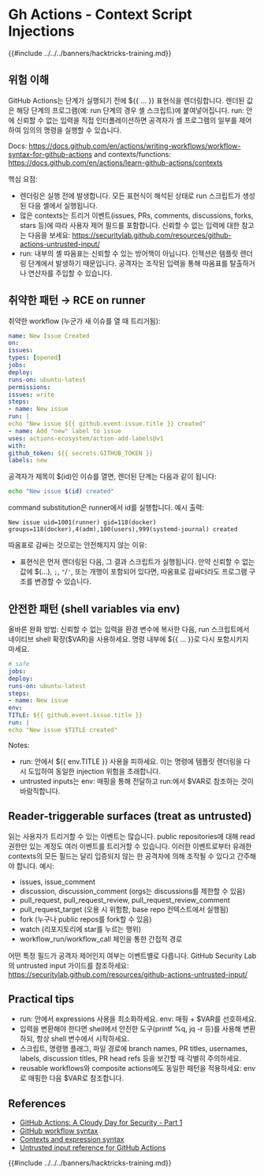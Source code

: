 # Gh Actions - Context Script Injections

{{#include ../../../banners/hacktricks-training.md}}

## 위험 이해

GitHub Actions는 단계가 실행되기 전에 ${{ ... }} 표현식을 렌더링합니다. 렌더된 값은 해당 단계의 프로그램(예: run 단계의 경우 셸 스크립트)에 붙여넣어집니다. run: 안에 신뢰할 수 없는 입력을 직접 인터폴레이션하면 공격자가 셸 프로그램의 일부를 제어하여 임의의 명령을 실행할 수 있습니다.

Docs: https://docs.github.com/en/actions/writing-workflows/workflow-syntax-for-github-actions and contexts/functions: https://docs.github.com/en/actions/learn-github-actions/contexts

핵심 요점:
- 렌더링은 실행 전에 발생합니다. 모든 표현식이 해석된 상태로 run 스크립트가 생성된 다음 셸에서 실행됩니다.
- 많은 contexts는 트리거 이벤트(issues, PRs, comments, discussions, forks, stars 등)에 따라 사용자 제어 필드를 포함합니다. 신뢰할 수 없는 입력에 대한 참고는 다음을 보세요: https://securitylab.github.com/resources/github-actions-untrusted-input/
- run: 내부의 셸 따옴표는 신뢰할 수 있는 방어책이 아닙니다. 인젝션은 템플릿 렌더링 단계에서 발생하기 때문입니다. 공격자는 조작된 입력을 통해 따옴표를 탈출하거나 연산자를 주입할 수 있습니다.

## 취약한 패턴 → RCE on runner

취약한 workflow (누군가 새 이슈를 열 때 트리거됨):
```yaml
name: New Issue Created
on:
issues:
types: [opened]
jobs:
deploy:
runs-on: ubuntu-latest
permissions:
issues: write
steps:
- name: New issue
run: |
echo "New issue ${{ github.event.issue.title }} created"
- name: Add "new" label to issue
uses: actions-ecosystem/action-add-labels@v1
with:
github_token: ${{ secrets.GITHUB_TOKEN }}
labels: new
```
공격자가 제목이 $(id)인 이슈를 열면, 렌더된 단계는 다음과 같이 됩니다:
```sh
echo "New issue $(id) created"
```
command substitution은 runner에서 id를 실행합니다. 예시 출력:
```
New issue uid=1001(runner) gid=118(docker) groups=118(docker),4(adm),100(users),999(systemd-journal) created
```
따옴표로 감싸는 것으로는 안전해지지 않는 이유:
- 표현식은 먼저 렌더링된 다음, 그 결과 스크립트가 실행됩니다. 만약 신뢰할 수 없는 값에 $(...), `;`, `"`/`'`, 또는 개행이 포함되어 있다면, 따옴표로 감싸더라도 프로그램 구조를 변경할 수 있습니다.

## 안전한 패턴 (shell variables via env)

올바른 완화 방법: 신뢰할 수 없는 입력을 환경 변수에 복사한 다음, run 스크립트에서 네이티브 shell 확장($VAR)을 사용하세요. 명령 내부에 ${{ ... }}로 다시 포함시키지 마세요.
```yaml
# safe
jobs:
deploy:
runs-on: ubuntu-latest
steps:
- name: New issue
env:
TITLE: ${{ github.event.issue.title }}
run: |
echo "New issue $TITLE created"
```
Notes:
- run: 안에서 ${{ env.TITLE }} 사용을 피하세요. 이는 명령에 템플릿 렌더링을 다시 도입하여 동일한 injection 위험을 초래합니다.
- untrusted inputs는 env: 매핑을 통해 전달하고 run:에서 $VAR로 참조하는 것이 바람직합니다.

## Reader-triggerable surfaces (treat as untrusted)

읽는 사용자가 트리거할 수 있는 이벤트는 많습니다. public repositories에 대해 read 권한만 있는 계정도 여러 이벤트를 트리거할 수 있습니다. 이러한 이벤트로부터 유래한 contexts의 모든 필드는 달리 입증되지 않는 한 공격자에 의해 조작될 수 있다고 간주해야 합니다. 예시:
- issues, issue_comment
- discussion, discussion_comment (orgs는 discussions를 제한할 수 있음)
- pull_request, pull_request_review, pull_request_review_comment
- pull_request_target (오용 시 위험함, base repo 컨텍스트에서 실행됨)
- fork (누구나 public repos를 fork할 수 있음)
- watch (리포지토리에 star를 누르는 행위)
- workflow_run/workflow_call 체인을 통한 간접적 경로

어떤 특정 필드가 공격자 제어인지 여부는 이벤트별로 다릅니다. GitHub Security Lab의 untrusted input 가이드를 참조하세요: https://securitylab.github.com/resources/github-actions-untrusted-input/

## Practical tips

- run: 안에서 expressions 사용을 최소화하세요. env: 매핑 + $VAR를 선호하세요.
- 입력을 변환해야 한다면 shell에서 안전한 도구(printf %q, jq -r 등)를 사용해 변환하되, 항상 shell 변수에서 시작하세요.
- 스크립트, 명령행 플래그, 파일 경로에 branch names, PR titles, usernames, labels, discussion titles, PR head refs 등을 보간할 때 각별히 주의하세요.
- reusable workflows와 composite actions에도 동일한 패턴을 적용하세요: env로 매핑한 다음 $VAR로 참조합니다.

## References

- [GitHub Actions: A Cloudy Day for Security - Part 1](https://binarysecurity.no/posts/2025/08/securing-gh-actions-part1)
- [GitHub workflow syntax](https://docs.github.com/en/actions/writing-workflows/workflow-syntax-for-github-actions)
- [Contexts and expression syntax](https://docs.github.com/en/actions/learn-github-actions/contexts)
- [Untrusted input reference for GitHub Actions](https://securitylab.github.com/resources/github-actions-untrusted-input/)

{{#include ../../../banners/hacktricks-training.md}}
